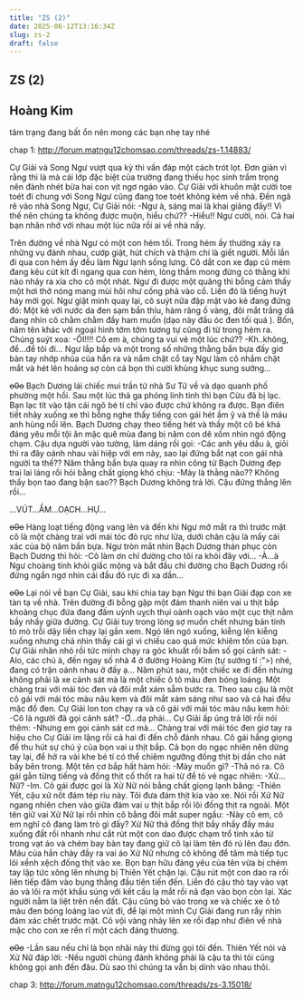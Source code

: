 ```yaml
---
title: "ZS (2)"
date: 2025-06-12T13:16:34Z
slug: zs-2
draft: false
---
```


## ZS (2)

## Hoàng Kim

tâm trạng đang bất ổn nên mong các bạn nhẹ tay nhé 
 
chap 1: http://forum.matngu12chomsao.com/threads/zs-1.14883/
 
Cự Giải và Song Ngư vượt qua kỳ thi vấn đáp một cách trót lọt. Đơn giản vì rằng thì là mà cái lớp đặc biệt của trường đang thiếu học sinh trầm trọng nên đành nhét bừa hai con vịt ngơ ngáo vào. Cự Giải với khuôn mặt cười toe toét đi chung với Song Ngư cũng đang toe toét không kém về nhà. Đến ngã rẽ vào nhà Song Ngư, Cự Giải nói:
-Ngư à, sáng mai là khai giảng đấy!! Vì thế nên chúng ta không được muộn, hiểu chứ??
-Hiểu!!
Ngư cười, nói. Cả hai bạn nhăn nhở với nhau một lúc nữa rồi ai về nhà nấy. 
 
Trên đường về nhà Ngư có một con hẻm tối. Trong hẻm ấy thường xảy ra những vụ đánh nhau, cướp giật, hút chích và thậm chí là giết người. Mỗi lần đi qua con hẻm ấy đều làm Ngư lạnh sống lưng. Cô dắt con xe đạp cũ mèm đang kêu cút kít đi ngang qua con hẻm, lòng thầm mong đừng có thằng khỉ nào nhảy ra xỉa cho cô một nhát. Ngư đi được một quãng thì bỗng cảm thấy một hơi thở nóng mang mùi hôi như cống phả vào cổ. Liền đó là tiếng huýt háy mời gọi. Ngư giật mình quay lại, cô suýt nữa đập mặt vào kẻ đang đứng đó: Một kẻ với nước da đen sạm bẩn thỉu, hàm răng ố vàng, đôi mắt trắng dã đang nhìn cô chằm chằm đầy ham muốn (dạo này đầu óc đen tối quá ). Bốn, năm tên khác với ngoại hình tởm tởm tương tự cũng đi từ trong hẻm ra. Chúng suýt xoa:
-ÔI!!!! Cô em à, chúng ta vui vẻ một lúc chứ??
-Kh..không, để…để tôi đi…
Ngư lắp bắp và một trong số những thằng bẩn bựa đấy giơ bàn tay nhớp nhúa của hắn ra và nắm chặt cổ tay Ngư làm cô nhắm chặt mắt và hét lên hoảng sợ còn cả bọn thì cười khùng khục sung sướng…
 
~~o0o~~​ ​Bạch Dương lái chiếc mui trần từ nhà Sư Tử về và dạo quanh phố phường một hồi. Sau một lúc thả ga phóng linh tinh thì bạn Cừu đã bị lạc. Bạn lạc tít vào tận cái ngõ bé tí chỉ vào được chứ không ra được. Bạn điên tiết nhảy xuống xe thì bỗng nghe thấy tiếng con gái hét ầm ỹ và thế là máu anh hùng nổi lên. Bạch Dương chạy theo tiếng hét và thấy một cô bé khá đáng yêu mỗi tội ăn mặc quê mùa đang bị năm con dê xồm nhìn ngó động chạm. Cậu dựa người vào tường, làm dáng rồi gọi:
-Các anh yêu dấu à, giỏi thì ra đây oánh nhau vài hiệp với em này, sao lại đứng bắt nạt con gái nhà người ta thế??
Năm thằng bẩn bựa quay ra nhìn công tử Bạch Dương đẹp trai lai láng rồi hỏi bằng chất giọng khó chịu:
-Mày là thằng nào?? Không thấy bọn tao đang bận sao??
Bạch Dương không trả lời. Cậu đứng thẳng lên rồi…
 
…VÚT…ẦM…OẠCH…HỰ...
 
~~o0o~~​ 
Hàng loạt tiếng động vang lên và đến khi Ngư mở mắt ra thì trước mặt cô là một chàng trai với mái tóc đỏ rực như lửa, dưới chân cậu là mấy cái xác của bộ năm bẩn bựa. Ngư tròn mắt nhìn Bạch Dương thán phục còn Bạch Dương thì hỏi:
-Cô làm ơn chỉ đường cho tôi ra khỏi đây với…
-À…à
Ngư choàng tỉnh khỏi giấc mộng và bắt đầu chỉ đường cho Bạch Dương rồi đứng ngẩn ngơ nhìn cái đầu đỏ rực đi xa dần…
 
~~o0o~~​ ​Lại nói về bạn Cự Giải, sau khi chia tay bạn Ngư thì bạn Giải đạp con xe tàn tạ về nhà. Trên đường đi bỗng gặp một đám thanh niên vai u thịt bắp khoảng chục đứa đang đấm uỳnh uỵch thụi oành oạch vào một cục thịt nằm bầy nhầy giữa đường. Cự Giải tuy trong lòng sợ muốn chết nhưng bản tính tò mò trỗi dậy liền chạy lại gần xem. Ngó lên ngó xuống, kiễng lên kiễng xuống nhưng chả nhìn thấy cái gì vì chiều cao quá mức khiêm tốn của bạn. Cự Giải nhăn nhó rồi tức mình chạy ra góc khuất rồi bấm số gọi cảnh sát:
-Alo, các chú à, đến ngay số nhà 4 ở đường Hoàng Kim (tự sướng tí :”>) nhé, đang có trận oánh nhau ở đấy ạ…
Năm phút sau, một chiếc xe đi đến nhưng không phải là xe cảnh sát mà là một chiếc ô tô màu đen bóng loáng. Một chàng trai với mái tóc đen và đôi mắt xám sẫm bước ra. Theo sau cậu là một cô gái với mái tóc màu nâu kem và đôi mắt xám sáng như sao và cả hai đều mặc đồ đen. Cự Giải lon ton chạy ra và cô gái với mái tóc màu nâu kem hỏi:
-Cô là người đã gọi cảnh sát?
-Ơ…dạ phải…
Cự Giải ấp úng trả lời rồi nói thêm:
-Nhưng em gọi cảnh sát cơ mà…
Chàng trai với mái tóc đen giơ tay ra hiệu cho Cự Giải im lặng rồi cả hai đi đến chỗ đánh nhau. Cô gái hắng giọng để thu hút sự chú ý của bọn vai u thịt bắp. Cả bọn do ngạc nhiên nên dừng tay lại, để hở ra vài khe bé tí có thể chiêm ngưỡng đống thịt bị dần cho nát bấy bên trong. Một tên cơ bắp hất hàm hỏi:
-Mày muốn gì?
-Thả nó ra.
Cô gái gằn từng tiếng và đống thịt cố thốt ra hai từ để tỏ vẻ ngạc nhiên:
-Xử…Nữ?
-Im.
Cô gái được gọi là Xử Nữ nói bằng chất giọng lạnh băng:
-Thiên Yết, cậu xử nốt đám tép riu này. Tôi đưa đám thịt kia vào xe.
Nói rồi Xử Nữ ngang nhiên chen vào giữa đám vai u thịt bắp rồi lôi đống thịt ra ngoài. Một tên giữ vai Xử Nữ lại rồi nhìn cô bằng đôi mắt super ngầu:
-Này cô em, cô em nghĩ cô đang làm trò gì đấy?
Xử Nữ thả đống thịt bầy nhầy đầy máu xuống đất rồi nhanh như cắt rút một con dao được chạm trổ tinh xảo từ trong vạt áo và chém bay bàn tay đang giữ cô lại làm tên đó rú lên đau đớn. Máu của hắn chảy đầy ra vai áo Xử Nữ nhưng cô không để tâm mà tiếp tục lôi xềnh xệch đống thịt vào xe. Bọn bạn hữu đáng yêu của tên vừa bị chém tay lập tức xông lên nhưng bị Thiên Yết chặn lại. Cậu rút một con dao ra rồi liên tiếp đâm vào bụng thằng đầu tiên tiến đến. Liền đó cậu thò tay vào vạt áo và lôi ra một khẩu súng với kết cấu lạ mắt rồi nã đạn vào bọn còn lại. Xác người nằm la liệt trên nền đất. Cậu cũng bỏ vào trong xe và chiếc xe ô tô màu đen bóng loáng lao vút đi, để lại một mình Cự Giải đang run rẩy nhìn đám xác chết trước mặt. Cô vội vàng nhảy lên xe rồi đạp như điên về nhà mặc cho con xe rền rĩ một cách đáng thương.
 
~~o0o~~​ ​-Lần sau nếu chỉ là bọn nhãi này thì đừng gọi tôi đến.
Thiên Yết nói và Xử Nữ đáp lời:
-Nếu người chúng đánh không phải là cậu ta thì tôi cũng không gọi anh đến đâu. Dù sao thì chúng ta vẫn bị dính vào nhau thôi.
 
chap 3: http://forum.matngu12chomsao.com/threads/zs-3.15018/